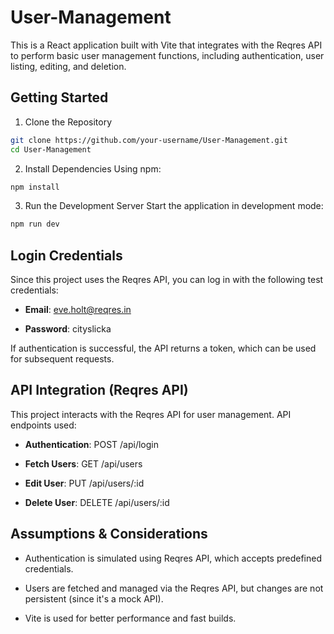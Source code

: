 # User-Management

This is a React application built with Vite that integrates with the Reqres API to perform basic user management functions, including authentication, user listing, editing, and deletion.

## Getting Started

1. Clone the Repository
```bash
git clone https://github.com/your-username/User-Management.git
cd User-Management
```

2. Install Dependencies
Using npm:
```bash
npm install
```

3. Run the Development Server
Start the application in development mode:
```bash
npm run dev
```

## Login Credentials
Since this project uses the Reqres API, you can log in with the following test credentials:

- **Email**: eve.holt@reqres.in

- **Password**: cityslicka

If authentication is successful, the API returns a token, which can be used for subsequent requests.

## API Integration (Reqres API)
This project interacts with the Reqres API for user management. API endpoints used:

- **Authentication**: POST /api/login

- **Fetch Users**: GET /api/users

- **Edit User**: PUT /api/users/:id

- **Delete User**: DELETE /api/users/:id

## Assumptions & Considerations
- Authentication is simulated using Reqres API, which accepts predefined credentials.

- Users are fetched and managed via the Reqres API, but changes are not persistent (since it's a mock API).

- Vite is used for better performance and fast builds.
